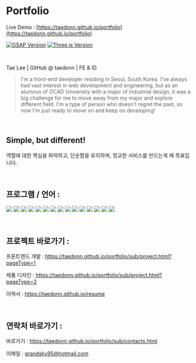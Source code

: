 # Portfolio

Live Demo : [https://taedonn.github.io/portfolio](https://taedonn.github.io/portfolio)

[![GSAP Version](https://img.shields.io/badge/featured%20on-GSAP%20%403.9.1-%2388ce02)](#) [![Three.js Version](https://img.shields.io/badge/featured%20on-Three%20%400.122.0-%233388ff)](#)

&nbsp;

Tae Lee | GitHub @ taedonn | FE & ID

> I'm a front-end developer residing in Seoul, South Korea. I've always had vast interest in web development and engineering, but as an alumnus of OCAD University with a major of industrial design, it was a big challenge for me to move away from my major and explore different field. I'm a type of person who doesn't regret the past, so now I'm just ready to move on and keep on developing!

&nbsp;

## Simple, but different!

역할에 대한 핵심을 파악하고, 단순함을 유지하며, 정교한 서비스를 만드는게 제 목표입니다.

&nbsp;

## 프로그램 / 언어 :

<img src="https://img.shields.io/badge/html5-E34F26?style=for-the-badge&logo=html5&logoColor=white"> <img src="https://img.shields.io/badge/css3-1572B6?style=for-the-badge&logo=css3&logoColor=white"> <img src="https://img.shields.io/badge/sass-CC6699?style=for-the-badge&logo=sass&logoColor=white"> <img src="https://img.shields.io/badge/javascript-F7DF1E?style=for-the-badge&logo=javascript&logoColor=white"> <img src="https://img.shields.io/badge/jquery-0769AD?style=for-the-badge&logo=jquery&logoColor=white"> <img src="https://img.shields.io/badge/markdown-adacc9?style=for-the-badge&logo=markdown&logoColor=white"> <img src="https://img.shields.io/badge/three.js-FF9C00?style=for-the-badge&logo=three.js&logoColor=white"> <img src="https://img.shields.io/badge/node.js-339933?style=for-the-badge&logo=node.js&logoColor=white"> <img src="https://img.shields.io/badge/react-61DAFB?style=for-the-badge&logo=react&logoColor=white"> <img src="https://img.shields.io/badge/json-4d4c5c?style=for-the-badge&logo=json&logoColor=white"> <img src="https://img.shields.io/badge/jekyll-CC0000?style=for-the-badge&logo=jekyll&logoColor=white"> <img src="https://img.shields.io/badge/git-F05032?style=for-the-badge&logo=git&logoColor=white"> <img src="https://img.shields.io/badge/github-333333?style=for-the-badge&logo=github&logoColor=white"> <img src="https://img.shields.io/badge/sourcetree-0052CC?style=for-the-badge&logo=sourcetree&logoColor=white"> <img src="https://img.shields.io/badge/visual studio code-007ACC?style=for-the-badge&logo=visualstudiocode&logoColor=white">

&nbsp;

## 프로젝트 바로가기 :

프론트엔드 개발 : https://taedonn.github.io/portfolio/sub/project.html?pageType=1

제품 디자인 : https://taedonn.github.io/portfolio/sub/project.html?pageType=2

이력서 : https://taedonn.github.io/resume

&nbsp;

## 연락처 바로가기 :

바로가기 : https://taedonn.github.io/portfolio/sub/contacts.html

이메일 : grandsky95@hotmail.com

